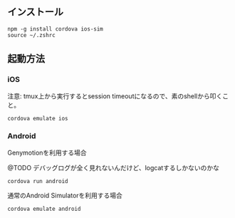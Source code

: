 
## インストール

```shell
npm -g install cordova ios-sim
source ~/.zshrc
```

## 起動方法

### iOS

注意: tmux上から実行するとsession timeoutになるので、素のshellから叩くこと。

```shell
cordova emulate ios
```

### Android

Genymotionを利用する場合

@TODO デバッグログが全く見れないんだけど、logcatするしかないのかな

```shell
cordova run android
```

通常のAndroid Simulatorを利用する場合

```shell
cordova emulate android
```
